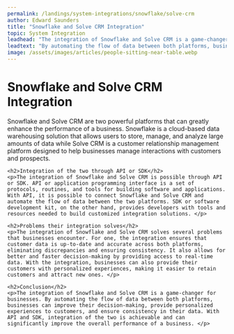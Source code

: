 ```yaml
---
permalink: /landings/system-integrations/snowflake/solve-crm
author: Edward Saunders
title: "Snowflake and Solve CRM Integration"
topic: System Integration
leadhead: "The integration of Snowflake and Solve CRM is a game-changer for businesses"
leadtext: "By automating the flow of data between both platforms, businesses can improve their decision-making, provide personalized experiences to customers, and ensure consistency in their data. With API and SDK, integration of the two is achievable and can significantly improve the overall performance of a business."
image: /assets/images/articles/people-sitting-near-table.webp
---
```

<div class="arttext">    <h1>Snowflake and Solve CRM Integration</h1>
    <p>Snowflake and Solve CRM are two powerful platforms that can greatly enhance the performance of a business. Snowflake is a cloud-based data warehousing solution that allows users to store, manage, and analyze large amounts of data while Solve CRM is a customer relationship management platform designed to help businesses manage interactions with customers and prospects.</p>
    
    <h2>Integration of the two through API or SDK</h2>
    <p>The integration of Snowflake and Solve CRM is possible through API or SDK. API or application programming interface is a set of protocols, routines, and tools for building software and applications. With API, it is possible to connect Snowflake and Solve CRM and automate the flow of data between the two platforms. SDK or software development kit, on the other hand, provides developers with tools and resources needed to build customized integration solutions. </p>

    <h2>Problems their integration solves</h2>
    <p>The integration of Snowflake and Solve CRM solves several problems that businesses encounter. For one, the integration ensures that customer data is up-to-date and accurate across both platforms, eliminating discrepancies and ensuring consistency. It also allows for better and faster decision-making by providing access to real-time data. With the integration, businesses can also provide their customers with personalized experiences, making it easier to retain customers and attract new ones. </p>
    
    <h2>Conclusion</h2>
    <p>The integration of Snowflake and Solve CRM is a game-changer for businesses. By automating the flow of data between both platforms, businesses can improve their decision-making, provide personalized experiences to customers, and ensure consistency in their data. With API and SDK, integration of the two is achievable and can significantly improve the overall performance of a business. </p>
</div>